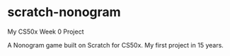 # scratch-nonogram
My CS50x Week 0 Project

A Nonogram game built on Scratch for CS50x. My first project in 15 years. 
